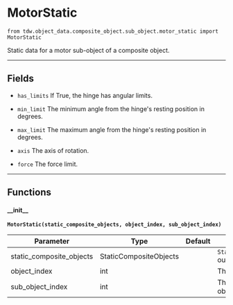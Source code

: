 # MotorStatic

`from tdw.object_data.composite_object.sub_object.motor_static import MotorStatic`

Static data for a motor sub-object of a composite object.

***

## Fields

- `has_limits` If True, the hinge has angular limits.

- `min_limit` The minimum angle from the hinge's resting position in degrees.

- `max_limit` The maximum angle from the hinge's resting position in degrees.

- `axis` The axis of rotation.

- `force` The force limit.

***

## Functions

#### \_\_init\_\_

**`MotorStatic(static_composite_objects, object_index, sub_object_index)`**

| Parameter | Type | Default | Description |
| --- | --- | --- | --- |
| static_composite_objects |  StaticCompositeObjects |  | `StaticCompositeObjects` output data. |
| object_index |  int |  | The object index. |
| sub_object_index |  int |  | The index of this sub-object. |

